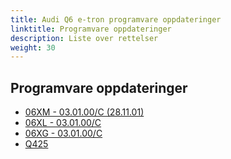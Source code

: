 ```yaml
---
title: Audi Q6 e-tron programvare oppdateringer
linktitle: Programvare oppdateringer
description: Liste over rettelser
weight: 30
---
```


## Programvare oppdateringer

- [06XM - 03.01.00/C (28.11.01)](patch06xm)
- [06XL - 03.01.00/C](patch06xl)
- [06XG - 03.01.00/C](patch06xg)
- [Q425](patchq425)



